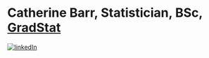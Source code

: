 # Catherine Barr, Statistician, BSc, [GradStat](https://rss.org.uk/membership/professional-development/gradstat)

[![linkedIn](https://github.com/Statisticskit/Statisticskit/assets/140077173/8944c096-e617-493c-a22d-5a85466a86d5)](https://linkedin.com/in/statisticskit) 


<!---
Statisticskit/Statisticskit is a ✨ special ✨ repository because its `README.md` (this file) appears on your GitHub profile.
You can click the Preview link to take a look at your changes.
--->
